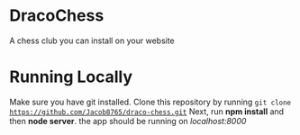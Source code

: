 # DracoChess

A chess club you can install on your website

# Running Locally

Make sure you have git installed. Clone this repository by running <code>git clone https://github.com/Jacob8765/draco-chess.git</code> Next, run <b>npm install</b> and then <b>node server</b>. the app should be running on <i>localhost:8000</i>
